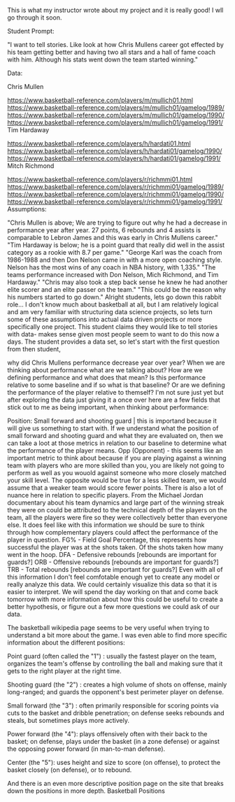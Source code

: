 This is what my instructor wrote about my project and it is really good! I wll go through it soon. 

Student Prompt:

"I want to tell stories. Like look at how Chris Mullens career got effected by his team getting better and having two all stars and a hall of fame coach with him. Although his stats went down the team started winning."

Data:

Chris Mullen

https://www.basketball-reference.com/players/m/mullich01.html
https://www.basketball-reference.com/players/m/mullich01/gamelog/1989/
https://www.basketball-reference.com/players/m/mullich01/gamelog/1990/
https://www.basketball-reference.com/players/m/mullich01/gamelog/1991/
Tim Hardaway

https://www.basketball-reference.com/players/h/hardati01.html
https://www.basketball-reference.com/players/h/hardati01/gamelog/1990/
https://www.basketball-reference.com/players/h/hardati01/gamelog/1991/
Mitch Richmond

https://www.basketball-reference.com/players/r/richmmi01.html
https://www.basketball-reference.com/players/r/richmmi01/gamelog/1989/
https://www.basketball-reference.com/players/r/richmmi01/gamelog/1990/
https://www.basketball-reference.com/players/r/richmmi01/gamelog/1991/
Assumptions:

"Chris Mullen is above; We are trying to figure out why he had a decrease in performance year after year. 27 points, 6 rebounds and 4 assists is comparable to Lebron James and this was early in Chris Mullens career."
"Tim Hardaway is below; he is a point guard that really did well in the assist category as a rookie with 8.7 per game."
"George Karl was the coach from 1986-1988 and then Don Nelson came in with a more open coaching style. Nelson has the most wins of any coach in NBA history, with 1,335."
"The teams performance increased with Don Nelson, Mich Richmond, and Tim Hardaway."
"Chris may also took a step back sense he knew he had another elite scorer and an elite passer on the team."
"This could be the reason why his numbers started to go down."
Alright students, lets go down this rabbit role...
I don't know much about basketball at all, but I am relatively logical and am very familiar with structuring data science projects, so lets turn some of these assumptions into actual data driven projects or more specifically one project. This student claims they would like to tell stories with data- makes sense given most people seem to want to do this now a days. The student provides a data set, so let's start with the first question from then student,

why did Chris Mullens performance decrease year over year?
When we are thinking about performance what are we talking about? How are we defining performance and what does that mean? Is this performance relative to some baseline and if so what is that baseline? Or are we defining the performance of the player relative to themself? I'm not sure just yet but after exploring the data just giving it a once over here are a few fields that stick out to me as being important, when thinking about performance:

Position: Small forward and shooting guard | this is importand because it will give us something to start with. If we understand what the position of small forward and shooting guard and what they are evaluated on, then we can take a loot at those metrics in relation to our baseline to determine what the performance of the player means.
Opp (Opponent) - this seems like an important metric to think about because if you are playing against a winning team with players who are more skilled than you, you are likely not going to perform as well as you wouold against someone who more closely matched your skill level. The opposite would be true for a less skilled team, we would assume that a weaker team would score fewer points. There is also a lot of nuance here in relation to specific players. From the Michael Jordan documentary about his team dynamics and large part of the winning streak they were on could be attributed to the technical depth of the players on the team, all the players were fire so they were collectively better than everyone else. It does feel like with this information we should be sure to think through how complementary players could affect the performance of the player in question.
FG% - Field Goal Percentage, this represents how successful the player was at the shots taken. Of the shots taken how many went in the hoop.
DFA - Defensive rebounds [rebounds are important for guards?]
ORB - Offensive rebounds [rebounds are important for guards?]
TRB - Total rebounds [rebounds are important for guards?]
Even with all of this information I don't feel comfotable enough yet to create any model or really analyze this data. We could certainly visualize this data so that it is easier to interpret. We will spend the day working on that and come back tomorrow with more information about how this could be useful to create a better hypothesis, or figure out a few more questions we could ask of our data.

The basketball wikipedia page seems to be very useful when trying to understand a bit more about the game. I was even able to find more specific information about the different positions:

Point guard (often called the "1") : usually the fastest player on the team, organizes the team's offense by controlling the ball and making sure that it gets to the right player at the right time.

Shooting guard (the "2") : creates a high volume of shots on offense, mainly long-ranged; and guards the opponent's best perimeter player on defense.

Small forward (the "3") : often primarily responsible for scoring points via cuts to the basket and dribble penetration; on defense seeks rebounds and steals, but sometimes plays more actively.

Power forward (the "4"): plays offensively often with their back to the basket; on defense, plays under the basket (in a zone defense) or against the opposing power forward (in man-to-man defense).

Center (the "5"): uses height and size to score (on offense), to protect the basket closely (on defense), or to rebound.

And there is an even more descriptive position page on the site that breaks down the positions in more depth. Basketball Positions

